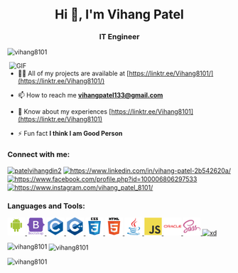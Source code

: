 
<h1 align="center">Hi 👋, I'm Vihang Patel</h1>
<h3 align="center">IT Engineer</h3>

<p align="left"> <img src="https://komarev.com/ghpvc/?username=vihang8101&label=Profile%20views&color=0e75b6&style=flat" alt="vihang8101" /> </p>
<!-- <img align="right" alt="Coding" width="400" src="https://cdn.dribbble.com/users/2646423/screenshots/5507196/computer.gif"> -->
<img align="right" alt="GIF" src="https://github.com/abhisheknaiidu/abhisheknaiidu/blob/master/code.gif?raw=true" width="500"  />

- 👨‍💻 All of my projects are available at [https://linktr.ee/Vihang8101/](https://linktr.ee/Vihang8101/)

- 📫 How to reach me **vihangpatel133@gmail.com**

- 📄 Know about my experiences [https://linktr.ee/Vihang8101](https://linktr.ee/Vihang8101)

- ⚡ Fun fact **I think I am Good Person**

<h3 align="left">Connect with me:</h3>
<p align="left">
<a href="https://twitter.com/patelvihangdin2" target="blank"><img align="center" src="https://raw.githubusercontent.com/rahuldkjain/github-profile-readme-generator/master/src/images/icons/Social/twitter.svg" alt="patelvihangdin2" height="30" width="40" /></a>
<a href="https://linkedin.com/in/https://www.linkedin.com/in/vihang-patel-2b542620a/" target="blank"><img align="center" src="https://raw.githubusercontent.com/rahuldkjain/github-profile-readme-generator/master/src/images/icons/Social/linked-in-alt.svg" alt="https://www.linkedin.com/in/vihang-patel-2b542620a/" height="30" width="40" /></a>
<a href="https://fb.com/https://www.facebook.com/profile.php?id=100006806297533" target="blank"><img align="center" src="https://raw.githubusercontent.com/rahuldkjain/github-profile-readme-generator/master/src/images/icons/Social/facebook.svg" alt="https://www.facebook.com/profile.php?id=100006806297533" height="30" width="40" /></a>
<a href="https://instagram.com/https://www.instagram.com/vihang_patel_8101/" target="blank"><img align="center" src="https://raw.githubusercontent.com/rahuldkjain/github-profile-readme-generator/master/src/images/icons/Social/instagram.svg" alt="https://www.instagram.com/vihang_patel_8101/" height="30" width="40" /></a>
</p>

<h3 align="left">Languages and Tools:</h3>
<p align="left"> <a href="https://developer.android.com" target="_blank"> <img src="https://raw.githubusercontent.com/devicons/devicon/master/icons/android/android-original-wordmark.svg" alt="android" width="40" height="40"/> </a> <a href="https://getbootstrap.com" target="_blank"> <img src="https://raw.githubusercontent.com/devicons/devicon/master/icons/bootstrap/bootstrap-plain-wordmark.svg" alt="bootstrap" width="40" height="40"/> </a> <a href="https://www.cprogramming.com/" target="_blank"> <img src="https://raw.githubusercontent.com/devicons/devicon/master/icons/c/c-original.svg" alt="c" width="40" height="40"/> </a> <a href="https://www.w3schools.com/cpp/" target="_blank"> <img src="https://raw.githubusercontent.com/devicons/devicon/master/icons/cplusplus/cplusplus-original.svg" alt="cplusplus" width="40" height="40"/> </a> <a href="https://www.w3schools.com/css/" target="_blank"> <img src="https://raw.githubusercontent.com/devicons/devicon/master/icons/css3/css3-original-wordmark.svg" alt="css3" width="40" height="40"/> </a> <a href="https://www.w3.org/html/" target="_blank"> <img src="https://raw.githubusercontent.com/devicons/devicon/master/icons/html5/html5-original-wordmark.svg" alt="html5" width="40" height="40"/> </a> <a href="https://www.java.com" target="_blank"> <img src="https://raw.githubusercontent.com/devicons/devicon/master/icons/java/java-original.svg" alt="java" width="40" height="40"/> </a> <a href="https://developer.mozilla.org/en-US/docs/Web/JavaScript" target="_blank"> <img src="https://raw.githubusercontent.com/devicons/devicon/master/icons/javascript/javascript-original.svg" alt="javascript" width="40" height="40"/> </a> <a href="https://www.oracle.com/" target="_blank"> <img src="https://raw.githubusercontent.com/devicons/devicon/master/icons/oracle/oracle-original.svg" alt="oracle" width="40" height="40"/> </a> <a href="https://sass-lang.com" target="_blank"> <img src="https://raw.githubusercontent.com/devicons/devicon/master/icons/sass/sass-original.svg" alt="sass" width="40" height="40"/> </a> <a href="https://www.adobe.com/products/xd.html" target="_blank"> <img src="https://cdn.worldvectorlogo.com/logos/adobe-xd.svg" alt="xd" width="40" height="40"/> </a> </p>

<p><img align="left" src="https://github-readme-stats.vercel.app/api/top-langs?username=vihang8101&show_icons=true&locale=en&layout=compact" alt="vihang8101" /></p>

<p>&nbsp;<img align="center" src="https://github-readme-stats.vercel.app/api?username=vihang8101&show_icons=true&locale=en" alt="vihang8101" /></p>

<p><img align="center" src="https://github-readme-streak-stats.herokuapp.com/?user=vihang8101&" alt="vihang8101" /></p>
